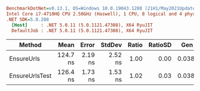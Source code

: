 ``` ini

BenchmarkDotNet=v0.13.1, OS=Windows 10.0.19043.1288 (21H1/May2021Update)
Intel Core i7-4710HQ CPU 2.50GHz (Haswell), 1 CPU, 8 logical and 4 physical cores
.NET SDK=5.0.208
  [Host]     : .NET 5.0.11 (5.0.1121.47308), X64 RyuJIT
  DefaultJob : .NET 5.0.11 (5.0.1121.47308), X64 RyuJIT


```
|         Method |     Mean |   Error |  StdDev | Ratio | RatioSD |  Gen 0 | Allocated |
|--------------- |---------:|--------:|--------:|------:|--------:|-------:|----------:|
|     EnsureUrls | 124.7 ns | 2.19 ns | 2.52 ns |  1.00 |    0.00 | 0.0381 |     120 B |
| EnsureUrlsTest | 126.4 ns | 1.73 ns | 1.53 ns |  1.02 |    0.03 | 0.0381 |     120 B |
